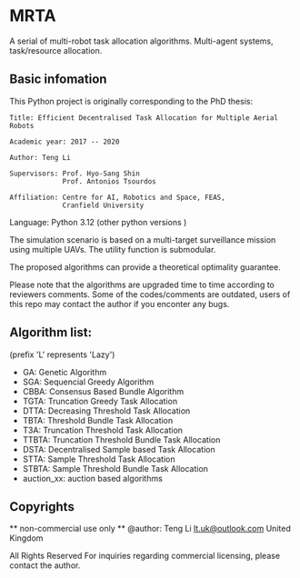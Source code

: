 # MRTA
A serial of multi-robot task allocation algorithms.
Multi-agent systems, task/resource allocation.

## Basic infomation

This Python project is originally corresponding to the PhD thesis:
    
    Title: Efficient Decentralised Task Allocation for Multiple Aerial Robots
    
    Academic year: 2017 -- 2020
    
    Author: Teng Li
    
    Supervisors: Prof. Hyo-Sang Shin
                 Prof. Antonios Tsourdos
    
    Affiliation: Centre for AI, Robotics and Space, FEAS,
                 Cranfield University

Language:
    Python 3.12 (other python versions )


The simulation scenario is based on a multi-target surveillance mission using multiple UAVs.
The utility function is submodular. 

The proposed algorithms can provide a theoretical optimality guarantee.

Please note that the algorithms are upgraded time to time according to reviewers comments. 
Some of the codes/comments are outdated, users of this repo may contact the author if you enconter any bugs.


## Algorithm list:
(prefix 'L' represents 'Lazy')
- GA:       Genetic Algorithm
- SGA:      Sequencial Greedy Algorithm
- CBBA:     Consensus Based Bundle Algorithm
- TGTA:     Truncation Greedy Task Allocation
- DTTA:     Decreasing Threshold Task Allocation
- TBTA:     Threshold Bundle Task Allocation
- T3A:      Truncation Threshold Task Allocation
- TTBTA:    Truncation Threshold Bundle Task Allocation
- DSTA:     Decentralised Sample based Task Allocation
- STTA:     Sample Threshold Task Allocation
- STBTA:    Sample Threshold Bundle Task Allocation
- auction_xx: auction based algorithms


## Copyrights
** non-commercial use only **
@author: Teng Li
lt.uk@outlook.com
United Kingdom

All Rights Reserved
For inquiries regarding commercial licensing, please contact the author.